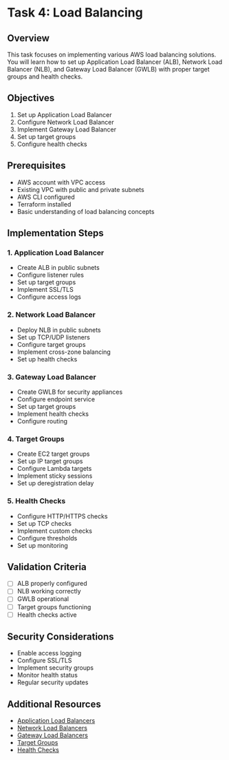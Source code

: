 # Task 4: Load Balancing

## Overview
This task focuses on implementing various AWS load balancing solutions. You will learn how to set up Application Load Balancer (ALB), Network Load Balancer (NLB), and Gateway Load Balancer (GWLB) with proper target groups and health checks.

## Objectives
1. Set up Application Load Balancer
2. Configure Network Load Balancer
3. Implement Gateway Load Balancer
4. Set up target groups
5. Configure health checks

## Prerequisites
- AWS account with VPC access
- Existing VPC with public and private subnets
- AWS CLI configured
- Terraform installed
- Basic understanding of load balancing concepts

## Implementation Steps

### 1. Application Load Balancer
- Create ALB in public subnets
- Configure listener rules
- Set up target groups
- Implement SSL/TLS
- Configure access logs

### 2. Network Load Balancer
- Deploy NLB in public subnets
- Set up TCP/UDP listeners
- Configure target groups
- Implement cross-zone balancing
- Set up health checks

### 3. Gateway Load Balancer
- Create GWLB for security appliances
- Configure endpoint service
- Set up target groups
- Implement health checks
- Configure routing

### 4. Target Groups
- Create EC2 target groups
- Set up IP target groups
- Configure Lambda targets
- Implement sticky sessions
- Set up deregistration delay

### 5. Health Checks
- Configure HTTP/HTTPS checks
- Set up TCP checks
- Implement custom checks
- Configure thresholds
- Set up monitoring

## Validation Criteria
- [ ] ALB properly configured
- [ ] NLB working correctly
- [ ] GWLB operational
- [ ] Target groups functioning
- [ ] Health checks active

## Security Considerations
- Enable access logging
- Configure SSL/TLS
- Implement security groups
- Monitor health status
- Regular security updates

## Additional Resources
- [Application Load Balancers](https://docs.aws.amazon.com/elasticloadbalancing/latest/application/introduction.html)
- [Network Load Balancers](https://docs.aws.amazon.com/elasticloadbalancing/latest/network/introduction.html)
- [Gateway Load Balancers](https://docs.aws.amazon.com/elasticloadbalancing/latest/gateway/introduction.html)
- [Target Groups](https://docs.aws.amazon.com/elasticloadbalancing/latest/application/load-balancer-target-groups.html)
- [Health Checks](https://docs.aws.amazon.com/elasticloadbalancing/latest/application/target-group-health-checks.html) 